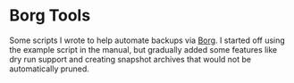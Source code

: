# Borg Tools

Some scripts I wrote to help automate backups via [Borg](https://www.borgbackup.org/). I started off using the example script in the manual, but gradually added some features like dry run support and creating snapshot archives that would not be automatically pruned.
